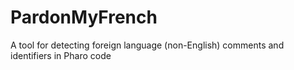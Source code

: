 # PardonMyFrench
A tool for detecting foreign language (non-English) comments and identifiers in Pharo code
